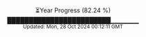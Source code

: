 <p align="center">
⏳Year Progress (82.24 %)<br>
████████████████████████▁▁▁▁▁▁ <br>
<sub>Updated: Mon, 28 Oct 2024 00:12:11 GMT</sub>
</p>

